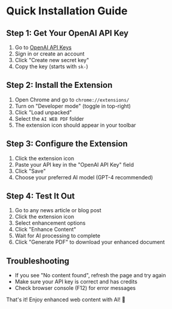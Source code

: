 # Quick Installation Guide

## Step 1: Get Your OpenAI API Key
1. Go to [OpenAI API Keys](https://platform.openai.com/api-keys)
2. Sign in or create an account
3. Click "Create new secret key"
4. Copy the key (starts with `sk-`)

## Step 2: Install the Extension
1. Open Chrome and go to `chrome://extensions/`
2. Turn on "Developer mode" (toggle in top-right)
3. Click "Load unpacked"
4. Select the `AI WEB PDF` folder
5. The extension icon should appear in your toolbar

## Step 3: Configure the Extension
1. Click the extension icon
2. Paste your API key in the "OpenAI API Key" field
3. Click "Save"
4. Choose your preferred AI model (GPT-4 recommended)

## Step 4: Test It Out
1. Go to any news article or blog post
2. Click the extension icon
3. Select enhancement options
4. Click "Enhance Content"
5. Wait for AI processing to complete
6. Click "Generate PDF" to download your enhanced document

## Troubleshooting
- If you see "No content found", refresh the page and try again
- Make sure your API key is correct and has credits
- Check browser console (F12) for error messages

That's it! Enjoy enhanced web content with AI! 🚀
